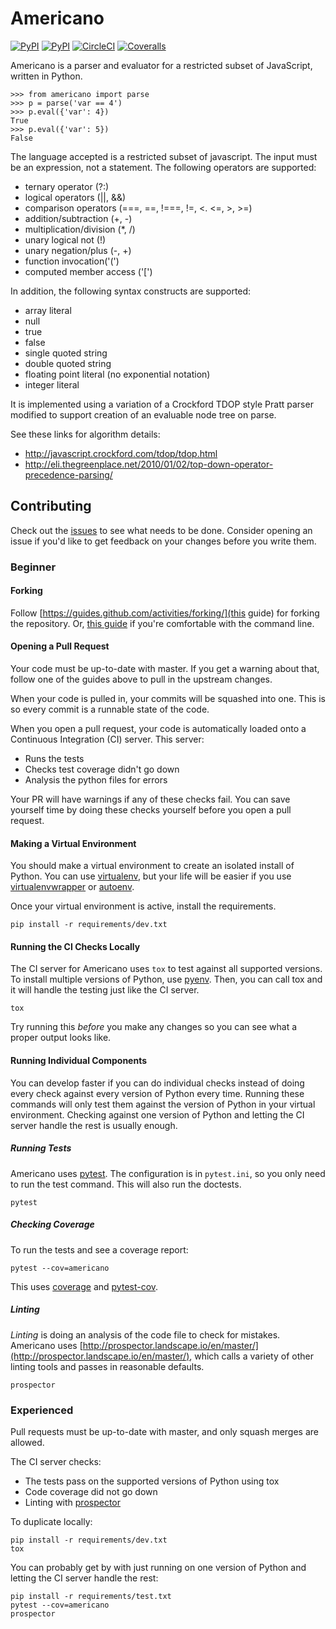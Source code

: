 Americano
=========

[![PyPI](https://img.shields.io/pypi/pyversions/americano.svg)](https://pypi.python.org/pypi/americano)
[![PyPI](https://img.shields.io/pypi/v/americano.svg)](https://pypi.python.org/pypi/americano)
[![CircleCI](https://circleci.com/gh/travisjungroth/americano.svg?style=shield)](https://circleci.com/gh/travisjungroth/americano)
[![Coveralls](https://coveralls.io/repos/github/travisjungroth/americano/badge.svg?branch=master)](https://coveralls.io/github/travisjungroth/americano?branch=master)

Americano is a parser and evaluator for a restricted subset of JavaScript, written in Python.

    >>> from americano import parse
    >>> p = parse('var == 4')
    >>> p.eval({'var': 4})
    True
    >>> p.eval({'var': 5})
    False

The language accepted is a restricted subset of javascript.  The input must be an expression, not a statement.
The following operators are supported:

 * ternary operator (?:)
 * logical operators (||, &&)
 * comparison operators (===, ==, !===, !=, <. <=, >, >=)
 * addition/subtraction (+, -)
 * multiplication/division (*, /)
 * unary logical not (!)
 * unary negation/plus (-, +)
 * function invocation('(')
 * computed member access ('[')
 
In addition, the following syntax constructs are supported:

 * array literal
 * null
 * true
 * false
 * single quoted string
 * double quoted string
 * floating point literal (no exponential notation)
 * integer literal

It is implemented using a variation of a Crockford TDOP style Pratt parser modified to support creation of an evaluable node tree on parse.

See these links for algorithm details:

 * http://javascript.crockford.com/tdop/tdop.html
 * http://eli.thegreenplace.net/2010/01/02/top-down-operator-precedence-parsing/

## Contributing
Check out the [issues](https://github.com/travisjungroth/americano/issues) to see what needs to be done. Consider opening an issue if you'd like to get feedback on your changes before you write them.
### Beginner
#### Forking
Follow [https://guides.github.com/activities/forking/](this guide) for forking the repository. Or, [this guide](http://kbroman.org/github_tutorial/pages/fork.html) if you're comfortable with the command line. 

#### Opening a Pull Request
Your code must be up-to-date with master. If you get a warning about that, follow one of the guides above to pull in the upstream changes.

When your code is pulled in, your commits will be squashed into one. This is so every commit is a runnable state of the code.

When you open a pull request, your code is automatically loaded onto a Continuous Integration (CI) server. This server:

 * Runs the tests
 * Checks test coverage didn't go down
 * Analysis the python files for errors
 
Your PR will have warnings if any of these checks fail. You can save yourself time by doing these checks yourself before you open a pull request.

#### Making a Virtual Environment
You should make a virtual environment to create an isolated install of Python. You can use [virtualenv](https://virtualenv.pypa.io/en/stable/), but your life will be easier if you use [virtualenvwrapper](https://virtualenvwrapper.readthedocs.io/en/latest/) or [autoenv](https://github.com/kennethreitz/autoenv).

Once your virtual environment is active, install the requirements.

    pip install -r requirements/dev.txt
    
#### Running the CI Checks Locally
The CI server for Americano uses `tox` to test against all supported versions. To install multiple versions of Python, use [pyenv](https://github.com/yyuu/pyenv). Then, you can call tox and it will handle the testing just like the CI server.

    tox

Try running this _before_ you make any changes so you can see what a proper output looks like.
#### Running Individual Components
You can develop faster if you can do individual checks instead of doing every check against every version of Python every time. Running these commands will only test them against the version of Python in your virtual environment. Checking against one version of Python and letting the CI server handle the rest is usually enough.

##### Running Tests
Americano uses [pytest](http://doc.pytest.org/en/latest/). The configuration is in `pytest.ini`, so you only need to run the test command. This will also run the doctests.

    pytest
    
##### Checking Coverage
To run the tests and see a coverage report:

    pytest --cov=americano
    
This uses [coverage](http://coverage.readthedocs.io/en/latest/) and [pytest-cov](http://pytest-cov.readthedocs.io/en/latest/).

##### Linting
_Linting_ is doing an analysis of the code file to check for mistakes. Americano uses [http://prospector.landscape.io/en/master/](http://prospector.landscape.io/en/master/), which calls a variety of other linting tools and passes in reasonable defaults.

    prospector

### Experienced
Pull requests must be up-to-date with master, and only squash merges are allowed.

The CI server checks:
 * The tests pass on the supported versions of Python using tox
 * Code coverage did not go down
 * Linting with [prospector](https://github.com/landscapeio/prospector)

To duplicate locally:

    pip install -r requirements/dev.txt
    tox

You can probably get by with just running on one version of Python and letting the CI server handle the rest:

    pip install -r requirements/test.txt
    pytest --cov=americano
    prospector
